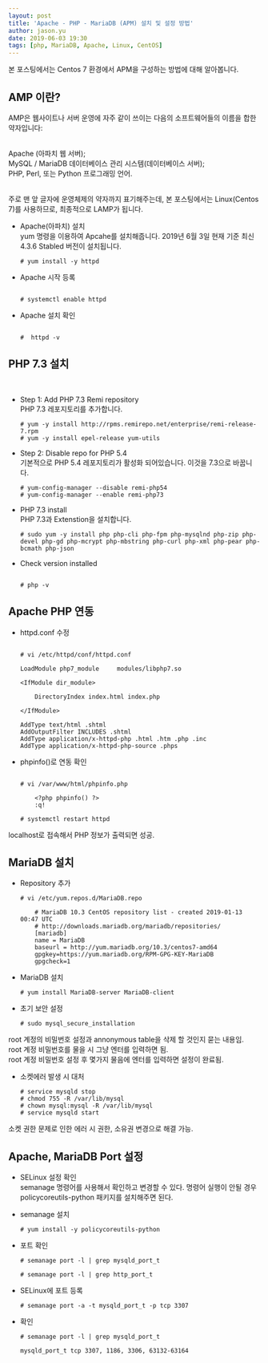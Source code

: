 ```yaml
---
layout: post
title: 'Apache - PHP - MariaDB (APM) 설치 및 설정 방법'
author: jason.yu
date: 2019-06-03 19:30
tags: [php, MariaDB, Apache, Linux, CentOS]
---
```


본 포스팅에서는 Centos 7 환경에서 APM을 구성하는 방법에 대해 알아봅니다.

AMP 이란?
-----------
AMP은 웹사이트나 서버 운영에 자주 같이 쓰이는 다음의 소프트웨어들의 이름을 합한 약자입니다:<br><br>

Apache (아파치 웹 서버);<br>
MySQL / MariaDB 데이터베이스 관리 시스템(데이터베이스 서버);<br>
PHP, Perl, 또는 Python 프로그래밍 언어.<br><br>

주로 맨 앞 글자에 운영체제의 약자까지 표기해주는데, 본 포스팅에서는 Linux(Centos 7)를 사용하므로, 최종적으로 LAMP가 됩니다.


- Apache(아파치) 설치<br>
yum 명령을 이용하여 Apcahe를 설치해줍니다. 2019년 6월 3일 현재 기준 최신 4.3.6 Stabled 버전이 설치됩니다.

    ```
    # yum install -y httpd

    ```

- Apache 시작 등록

    ```

    # systemctl enable httpd

    ```

- Apache 설치 확인

    ```

    #  httpd -v

    ```


PHP 7.3 설치
----------

 <br>

- Step 1: Add PHP 7.3 Remi repository <br>
PHP 7.3 레포지토리를 추가합니다.

    ```
    # yum -y install http://rpms.remirepo.net/enterprise/remi-release-7.rpm 
    # yum -y install epel-release yum-utils

    ```


- Step 2: Disable repo for PHP 5.4<br>
기본적으로 PHP 5.4 레포지토리가 활성화 되어있습니다. 이것을 7.3으로 바꿉니다.

    ```
    # yum-config-manager --disable remi-php54
    # yum-config-manager --enable remi-php73
    ```


- PHP 7.3 install<br>
PHP 7.3과 Extenstion을 설치합니다.

    ```
    # sudo yum -y install php php-cli php-fpm php-mysqlnd php-zip php-devel php-gd php-mcrypt php-mbstring php-curl php-xml php-pear php-bcmath php-json
    ```

- Check version installed

    ```

    # php -v

    ```


Apache PHP 연동
----------

- httpd.conf 수정

    ```

    # vi /etc/httpd/conf/httpd.conf

    LoadModule php7_module     modules/libphp7.so

    <IfModule dir_module>

        DirectoryIndex index.html index.php

    </IfModule>

    AddType text/html .shtml
    AddOutputFilter INCLUDES .shtml
    AddType application/x-httpd-php .html .htm .php .inc
    AddType application/x-httpd-php-source .phps

    ```

- phpinfo()로 연동 확인

    ```

    # vi /var/www/html/phpinfo.php

        <?php phpinfo() ?>
        :q!

    # systemctl restart httpd

    ```
localhost로 접속해서 PHP 정보가 출력되면 성공.


MariaDB 설치
----------

- Repository 추가

    ```
    # vi /etc/yum.repos.d/MariaDB.repo

        # MariaDB 10.3 CentOS repository list - created 2019-01-13 00:47 UTC
        # http://downloads.mariadb.org/mariadb/repositories/
        [mariadb]
        name = MariaDB
        baseurl = http://yum.mariadb.org/10.3/centos7-amd64
        gpgkey=https://yum.mariadb.org/RPM-GPG-KEY-MariaDB
        gpgcheck=1

    ```

- MariaDB 설치

    ```
    # yum install MariaDB-server MariaDB-client

    ```
- 초기 보안 설정

    ```
    # sudo mysql_secure_installation
    ```

root 계정의 비밀번호 설정과 annonymous table을 삭제 할 것인지 묻는 내용임.<br>
root 계정 비밀번호를 물을 시 그냥 엔터를 입력하면 됨.<br>
root 계정 비밀번호 설정 후 몇가지 물음에 엔터를 입력하면 설정이 완료됨.<br>

- 소켓에러 발생 시 대처

    ```
    # service mysqld stop
    # chmod 755 -R /var/lib/mysql
    # chown mysql:mysql -R /var/lib/mysql
    # service mysqld start
    ```

소켓 권한 문제로 인한 에러 시 권한, 소유권 변경으로 해결 가능.

Apache, MariaDB Port 설정
----------

- SELinux 설정 확인 <br>
semanage 명령어를 사용해서 확인하고 변경할 수 있다.
명령어 실행이 안될 경우 policycoreutils-python 패키지를 설치해주면 된다.

- semanage 설치

    ```
    # yum install -y policycoreutils-python
    ```


- 포트 확인

    ```
    # semanage port -l | grep mysqld_port_t

    # semanage port -l | grep http_port_t

    ```

- SELinux에 포트 등록

    ```
    # semanage port -a -t mysqld_port_t -p tcp 3307

    ```

- 확인

    ```
    # semanage port -l | grep mysqld_port_t

    mysqld_port_t tcp 3307, 1186, 3306, 63132-63164
    ```

